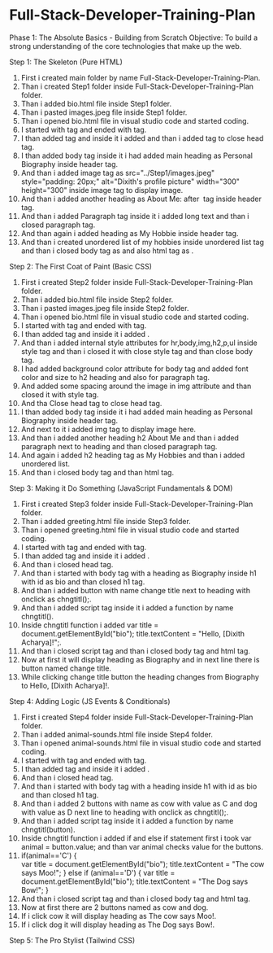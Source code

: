# Full-Stack-Developer-Training-Plan

Phase 1: The Absolute Basics - Building from Scratch
Objective: To build a strong understanding of the core technologies that make up the web.

Step 1: The Skeleton (Pure HTML)
1) First i created main folder by name Full-Stack-Developer-Training-Plan.
2) Than i created Step1 folder inside Full-Stack-Developer-Training-Plan folder.  
3) Than i added bio.html file inside Step1 folder.
4) Than i pasted images.jpeg file inside Step1 folder.
5) Than i opened bio.html file in visual studio code and started coding.
6) I started with <html> tag  and ended with </html> tag.
7) I than added <head> tag and inside it i added <title> tag with name as My Profile and ended it with </title> and than i added </head> tag to close head tag.
8)  I than added body tag <body> inside it i had added main heading as Personal Biography inside header tag.
9)  And than i added image tag as src="../Step1/images.jpeg" style="padding: 20px;" alt="Dixith's profile picture" width="300" height="300" inside image tag to display image.
10) And than i added another heading as About Me: after <img> tag inside header tag.
11) And than i added Paragraph tag inside it i added long text and than i closed paragraph tag.
12) And than again i added heading as My Hobbie inside header tag.
13) And than i created unordered list of my hobbies inside unordered list tag and than i closed body tag as </body> and also html tag as </html>.

Step 2: The First Coat of Paint (Basic CSS)
1) First i created  Step2 folder inside Full-Stack-Developer-Training-Plan folder.
2) Than i added bio.html file inside Step2 folder.
3) Than i pasted images.jpeg file inside Step2 folder.
4) Than i opened bio.html file in visual studio code and started coding.
5) I started with <html> tag  and ended with </html> tag.
6) I than added <head> tag and inside it i added <title> tag with name as My Profile and ended it with </title>.
7) And than i added  internal style attributes for hr,body,img,h2,p,ul inside style tag and than i closed it with close style tag and than close body tag.
8) I had added background color attribute for body tag and added font color and size to h2 heading and also for paragraph tag.
9) And added some spacing around the image in img attribute and than closed it with style tag.
10) And tha Close head tag to close head tag.
11) I than added body tag <body> inside it i had added main heading as Personal Biography inside header tag.
12) And next to it i added img tag to display image here.
13) And than i added another heading h2 About Me and than i added paragraph next to heading and than closed paragraph tag.
14) And again i added h2 heading tag as My Hobbies and than i added unordered list.
15) And than i closed body tag and than html tag.


Step 3: Making it Do Something (JavaScript Fundamentals & DOM)
1)  First i created  Step3 folder inside Full-Stack-Developer-Training-Plan folder.
2)  Than i added greeting.html file inside Step3 folder.
3)  Than i opened greeting.html file in visual studio code and started coding.
4)  I started with <html> tag  and ended with </html> tag.
5)  I than added <head> tag and inside it i added <title> tag with name as My Profile and ended it with </title>.
6)  And than i closed head tag.
7)  And than i started with body tag with a heading as Biography inside h1 with id as bio and than closed h1 tag.
8)  And than i added button with name change title next to heading with onclick as chngtitl();.
9)  And than i added script tag inside it i added a function by name chngtitl().
10) Inside chngtitl function  i added  var title = document.getElementById("bio"); 
     title.textContent = "Hello, [Dixith Acharya]!";.
11)  And than i closed script tag and than i closed body tag and html tag.
12)  Now at first it will display heading as Biography and in next line there is button named change title.
13)  While clicking change title button the heading changes from Biography to Hello, [Dixith Acharya]!.

Step 4: Adding Logic (JS Events & Conditionals)
1)  First i created  Step4 folder inside Full-Stack-Developer-Training-Plan folder.
2)  Than i added animal-sounds.html file inside Step4 folder.
3)  Than i opened animal-sounds.html file in visual studio code and started coding.
4)  I started with <html> tag  and ended with </html> tag.
5)  I than added <head> tag and inside it i added <title> tag with name as My Profile and ended it with </title>.
6)  And than i closed head tag.
7)  And than i started with body tag with a heading  inside h1 with id as bio and than closed h1 tag.
8)  And than i added 2  buttons with name as cow with value as C and dog with value as D  next line to heading with onclick as chngtitl();.
9)  And than i added script tag inside it i added a function by name chngtitl(button).
10) Inside chngtitl function  i added  if and else if statement first i took var animal = button.value; and than var animal checks value for the buttons.
11) if(animal=='C')
   {   
   var title = document.getElementById("bio"); 
   title.textContent = "The cow says Moo!"; 
   } else if (animal=='D')
   {
    var title = document.getElementById("bio"); 
    title.textContent = "The Dog says Bow!"; 
   }
12)  And than i closed script tag and than i closed body tag and html tag.
13)  Now at first there are 2 buttons named as cow and dog.
14)  If i click cow it will display heading as  The cow says Moo!.
15)  If i click dog it will display heading as  The Dog says Bow!.

Step 5: The Pro Stylist (Tailwind CSS)

